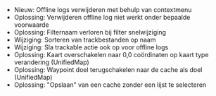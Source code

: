 ##
- Nieuw: Offline logs verwijderen met behulp van contextmenu
- Oplossing: Verwijderen offline log niet werkt onder bepaalde voorwaarde
- Oplossing: Filternaam verloren bij filter snelwijziging
- Wijziging: Sorteren van trackbestanden op naam
- Wijziging: Sla trackable actie ook op voor offline logs
- Oplossing: Kaart overschakelen naar 0,0 coördinaten op kaart type verandering (UnifiedMap)
- Oplossing: Waypoint doel terugschakelen naar de cache als doel (UnifiedMap)
- Oplossing: "Opslaan" van een cache zonder een lijst te selecteren
